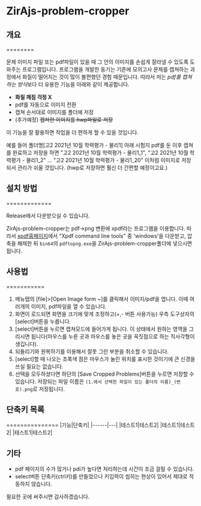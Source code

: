# ZirAjs-problem-cropper

## 개요

========

문제 이미지 파일 또는 pdf파일이 있을 때 그 안의 이미지를 손쉽게 잘라낼 수 있도록 도와주는 프로그램입니다. 프로그램을 개발한 동기는 기존에 모의고사 문제를 캡쳐하는 과정에서 화질이 떨어지는 것이 많이 불편했던 경험 때문입니다. 따라서 저는 *pdf를 캡쳐하는 방식*보다 더 유용한 기능을 아래와 같이 제공합니다.

- **화질 깨짐 걱정 X**
- pdf를 자동으로 이미지 전환
- 캡쳐 순서대로 이미지를 폴더에 저장
- (추가예정) ~~캡쳐한 이미지를 hwp파일로 저장~~

이 기능을 잘 활용하면 작업을 더 편하게 할 수 있을 것입니다.

예를 들어 폴더명\[고2 2021년 10월 학력평가 - 물리1\] 아래 시험지 pdf를 둔 이후 캡쳐를 완료하고 저장을 하면 "고2 2021년 10월 학력평가 - 물리1_1", "고2 2021년 10월 학력평가 - 물리1_2" ... "고2 2021년 10월 학력평가 - 물리1_20" 이처럼 이미지로 저장되서 관리가 쉬울 것입니다. (hwp로 저장하면 훨신 더 간편할 예정이고요.)

## 설치 방법

=============

Release에서 다운받으실 수 있습니다.

ZirAjs-problem-cropper는 pdf→png 변환에 xpdf라는 프로그램을 이용합니다. 따라서 [xpdf홈페이지](https://www.xpdfreader.com/download.html)에서 "Xpdf command line tools" 중 'windows'을 다운받고, 압축을 해제한 뒤 `bin64`의 `pdftopng.exe`을 ZirAjs-problem-cropper폴더에 넣으시면 됩니다.

## 사용법

===========

1. 메뉴탭의 \[file\]>\[Open Image form ~\]를 클릭해서 이미지/pdf을 엽니다. 이때 여러개의 이미지, pdf파일을 열 수 있습니다.
2. 화면이 로드되면 화면을 크기에 맞게 조정하고(+,- 버튼 사용가능) 우측 도구상자의 \[select\]버튼을 누릅니다.
3. \[select\]버튼을 누르면 캡쳐모드에 들어가게 됩니다. 이 상태에서 원하는 영역을 그리시면 됩니다(마우스를 누른 곳과 마우스를 놓은 곳을 꼭짓점으로 하는 직사각형이 생깁니다).
4. 되돌리기와 원복하기를 이용해서 잘못 그린 부분을 취소할 수 있습니다.
5. \[select\]할 때 나오는 초록색 점은 마우스가 눌린 위치를 표시한 것이기에 큰 신경을 쓰실 필요는 없습니다.
6. 선택을 모두하셨다면 하단의 \[Save Cropped Problems\]버튼을 누르면 저장할 수 있습니다. 저장되는 파일 이름은 `(1.에서 선택한 파일이 있는 폴더의 이름)_(번호).png`로 저장됩니다.

## 단축키 목록

===============
|기능|단축키|
|------|---|
|테스트1|테스트2|
|테스트1|테스트2|
|테스트1|테스트2|

## 기타

- pdf 페이지의 수가 많거나 pdi가 높다면 처리하는데 시간이 조금 걸릴 수 있습니다.
- select버튼 단축키(ctrl키)를 만들었으나 키입력이 씹히는 현상이 있어서 제대로 작동하지 않습니다.

필요한 곳에 써주시면 감사하겠습니다.
